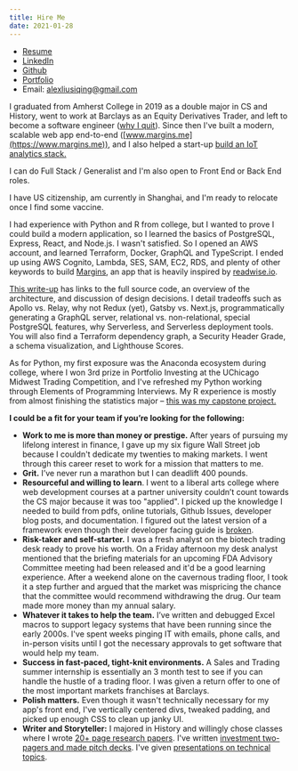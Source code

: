 ```yaml
---
title: Hire Me
date: 2021-01-28
---
```


- [Resume](/alex-liu-resume.pdf)
- [LinkedIn](https://www.linkedin.com/in/alex-liu-siqing)
- [Github](https://github.com/alexliusq)
- [Portfolio](/portfolio/)
- Email: alexliusiqing@gmail.com

I graduated from Amherst College in 2019 as a double major in CS and History, went to work at Barclays as an Equity Derivatives Trader, and left to become a software engineer ([why I quit](/why-i-quit-trading)). Since then I've built a modern, scalable web app end-to-end ([www.margins.me](https://www.margins.me)), and I also helped a start-up [build an IoT analytics stack.](/portfolio/iot-analytics)

I can do Full Stack / Generalist and I'm also open to Front End or Back End roles.

I have US citizenship, am currently in Shanghai, and I'm ready to relocate once I find some vaccine.

I had experience with Python and R from college, but I wanted to prove I could build a modern application, so I learned the basics of PostgreSQL, Express, React, and Node.js. I wasn't satisfied. So I opened an AWS account, and learned Terraform, Docker, GraphQL and TypeScript. I ended up using AWS Cognito, Lambda, SES, SAM, EC2, RDS, and plenty of other keywords to build [Margins](https://www.margins.me), an app that is heavily inspired by [readwise.io](https://readwise.io/).

[This write-up](/portfolio/margins/overview/) has links to the full source code, an overview of the architecture, and discussion of design decisions. I detail tradeoffs such as Apollo vs. Relay, why not Redux (yet), Gatsby vs. Next.js, programmatically generating a GraphQL server, relational vs. non-relational, special PostgreSQL features, why Serverless, and Serverless deployment tools. You will also find a Terraform dependency graph, a Security Header Grade, a schema visualization, and Lighthouse Scores.

As for Python, my first exposure was the Anaconda ecosystem during college, where I won 3rd prize in Portfolio Investing at the UChicago Midwest Trading Competition, and I've refreshed my Python working through Elements of Programming Interviews. My R experience is mostly from almost finishing the statistics major – [this was my capstone project.](/portfolio/college/yelp-challenge)

**I could be a fit for your team if you’re looking for the following:**

- **Work to me is more than money or prestige.** After years of pursuing my lifelong interest in finance, I gave up my six figure Wall Street job because I couldn't dedicate my twenties to making markets. I went through this career reset to work for a mission that matters to me.
- **Grit.** I’ve never run a marathon but I can deadlift 400 pounds.
- **Resourceful and willing to learn**. I went to a liberal arts college where web development courses at a partner university couldn’t count towards the CS major because it was too "applied". I picked up the knowledge I needed to build from pdfs, online tutorials, Github Issues, developer blog posts, and documentation. I figured out the latest version of a framework even though their developer facing guide is [broken](https://github.com/apollographql/fullstack-tutorial/issues/161).
- **Risk-taker and self-starter.** I was a fresh analyst on the biotech trading desk ready to prove his worth. On a Friday afternoon my desk analyst mentioned that the briefing materials for an upcoming FDA Advisory Committee meeting had been released and it'd be a good learning experience. After a weekend alone on the cavernous trading floor, I took it a step further and argued that the market was mispricing the chance that the committee would recommend withdrawing the drug. Our team made more money than my annual salary.
- **Whatever it takes to help the team.** I’ve written and debugged Excel macros to support legacy systems that have been running since the early 2000s. I've spent weeks pinging IT with emails, phone calls, and in-person visits until I got the necessary approvals to get software that would help my team.
- **Success in fast-paced, tight-knit environments.** A Sales and Trading summer internship is essentially an 3 month test to see if you can handle the hustle of a trading floor. I was given a return offer to one of the most important markets franchises at Barclays.
- **Polish matters.** Even though it wasn't technically necessary for my app's front end, I've vertically centered divs, tweaked padding, and picked up enough CSS to clean up janky UI.
- **Writer and Storyteller:** I majored in History and willingly chose classes where I wrote [20+ page research papers](/portfolio/college/therapeutic-transformations). I've written [investment two-pagers and made pitch decks](/portfolio/finance/bic). I've given [presentations on technical topics](/portfolio/college/econ-470).